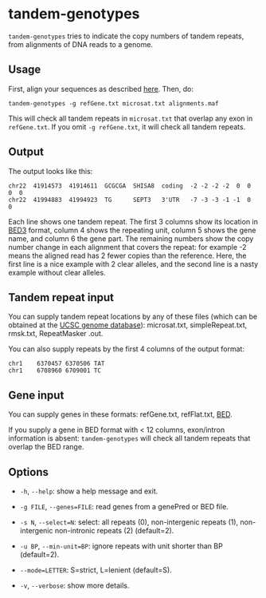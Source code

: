 # tandem-genotypes

`tandem-genotypes` tries to indicate the copy numbers of tandem
repeats, from alignments of DNA reads to a genome.

## Usage

First, align your sequences as described
[here](https://github.com/mcfrith/last-rna/blob/master/last-long-reads.md).
Then, do:

    tandem-genotypes -g refGene.txt microsat.txt alignments.maf

This will check all tandem repeats in `microsat.txt` that overlap any
exon in `refGene.txt`.  If you omit `-g refGene.txt`, it will check
all tandem repeats.

## Output

The output looks like this:

    chr22  41914573  41914611  GCGCGA  SHISA8  coding  -2 -2 -2 -2  0  0  0  0
    chr22  41994883  41994923  TG      SEPT3   3'UTR   -7 -3 -3 -1 -1  0  0

Each line shows one tandem repeat.  The first 3 columns show its
location in [BED3](https://genome.ucsc.edu/FAQ/FAQformat.html#format1)
format, column 4 shows the repeating unit, column 5 shows the gene
name, and column 6 the gene part.  The remaining numbers show the copy
number change in each alignment that covers the repeat: for example -2
means the aligned read has 2 fewer copies than the reference.  Here,
the first line is a nice example with 2 clear alleles, and the second
line is a nasty example without clear alleles.

## Tandem repeat input

You can supply tandem repeat locations by any of these files (which
can be obtained at the [UCSC genome
database](http://genome.ucsc.edu/)): microsat.txt, simpleRepeat.txt,
rmsk.txt, RepeatMasker .out.

You can also supply repeats by the first 4 columns of the output
format:

    chr1    6370457 6370506 TAT
    chr1    6708960 6709001 TC

## Gene input

You can supply genes in these formats: refGene.txt, refFlat.txt,
[BED](https://genome.ucsc.edu/FAQ/FAQformat.html#format1).

If you supply a gene in BED format with < 12 columns, exon/intron
information is absent: `tandem-genotypes` will check all tandem
repeats that overlap the BED range.

## Options

- `-h`, `--help`: show a help message and exit.

- `-g FILE`, `--genes=FILE`: read genes from a genePred or BED file.

- `-s N`, `--select=N`: select: all repeats (0), non-intergenic
  repeats (1), non-intergenic non-intronic repeats (2) (default=2).

- `-u BP`, `--min-unit=BP`: ignore repeats with unit shorter than BP
  (default=2).

- `--mode=LETTER`: S=strict, L=lenient (default=S).

- `-v`, `--verbose`: show more details.
